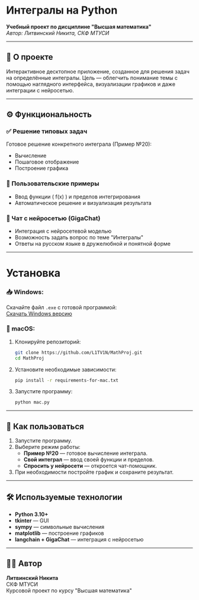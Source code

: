 # Интегралы на Python

**Учебный проект по дисциплине "Высшая математика"**  
*Автор: Литвинский Никита, СКФ МТУСИ*

---

## 🧠 О проекте
Интерактивное десктопное приложение, созданное для решения задач на определённые интегралы. Цель — облегчить понимание темы с помощью наглядного интерфейса, визуализации графиков и даже интеграции с нейросетью.

---

## ⚙️ Функциональность

### ✅ Решение типовых задач
Готовое решение конкретного интеграла (Пример №20):  
- Вычисление
- Пошаговое отображение
- Построение графика

### 🧠 Пользовательские примеры
- Ввод функции \( f(x) \) и пределов интегрирования
- Автоматическое решение и визуализация результата

### 🤖 Чат с нейросетью (GigaChat)
- Интеграция с нейросетевой моделью
- Возможность задать вопрос по теме "Интегралы"
- Ответы на русском языке в дружелюбной и понятной форме

---

# Установка

### 📥 Windows:
Скачайте файл `.exe` с готовой программой:  
[Скачать Windows версию](https://disk.yandex.ru/d/BRZyMugjLz5kww)

### 🍏 macOS:
1. Клонируйте репозиторий:
   ```bash
   git clone https://github.com/L1TV1N/MathProj.git
   cd MathProj
   ```

2. Установите необходимые зависимости:
   ```bash
   pip install -r requirements-for-mac.txt
   ```

3. Запустите программу:
   ```bash
   python mac.py
   ```

---

## 🚀 Как пользоваться
1. Запустите программу.
2. Выберите режим работы:
   - **Пример №20** — готовое вычисление интеграла.
   - **Свой интеграл** — ввод своей функции и пределов.
   - **Спросить у нейросети** — откроется чат-помощник.
3. При необходимости постройте график и сохраните результат.

---

## 🛠 Используемые технологии
- **Python 3.10+**
- **tkinter** — GUI
- **sympy** — символьные вычисления
- **matplotlib** — построение графиков
- **langchain + GigaChat** — интеграция с нейросетью

---

## 👨‍💻 Автор
**Литвинский Никита**  
СКФ МТУСИ  
Курсовой проект по курсу "Высшая математика"
```
